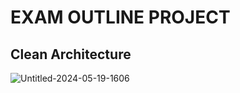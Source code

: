 # EXAM OUTLINE PROJECT
## Clean Architecture
![Untitled-2024-05-19-1606](https://github.com/user-attachments/assets/e04976dd-db40-42f4-8f87-4b9f009e0e4f)
